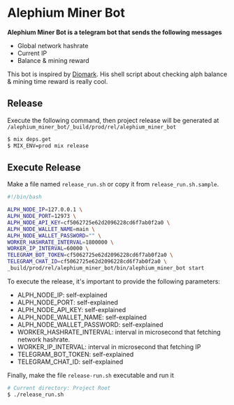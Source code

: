 # Alephium Miner Bot

**Alephium Miner Bot is a telegram bot that sends the following messages**
- Global network hashrate
- Current IP
- Balance & mining reward

This bot is inspired by [Diomark](https://www.facebook.com/diomark/). His shell script about checking alph balance & mining time reward is really cool.

## Release
Execute the following command, then project release will be generated at `/alephium_miner_bot/_build/prod/rel/alephium_miner_bot`
```sh
$ mix deps.get
$ MIX_ENV=prod mix release
```

## Execute Release
Make a file named `release_run.sh` or copy it from `release_run.sh.sample`.

```sh
#!/bin/bash

ALPH_NODE_IP=127.0.0.1 \
ALPH_NODE_PORT=12973 \
ALPH_NODE_API_KEY=cf5062725e62d2096228cd6f7ab0f2a0 \
ALPH_NODE_WALLET_NAME=main \
ALPH_NODE_WALLET_PASSWORD="" \
WORKER_HASHRATE_INTERVAL=1800000 \
WORKER_IP_INTERVAL=60000 \
TELEGRAM_BOT_TOKEN=cf5062725e62d2096228cd6f7ab0f2a0 \
TELEGRAM_CHAT_ID=cf5062725e62d2096228cd6f7ab0f2a0 \
_build/prod/rel/alephium_miner_bot/bin/alephium_miner_bot start
```

To execute the release, it's important to provide the following parameters:
- ALPH_NODE_IP: self-explained
- ALPH_NODE_PORT: self-explained
- ALPH_NODE_API_KEY: self-explained
- ALPH_NODE_WALLET_NAME: self-explained
- ALPH_NODE_WALLET_PASSWORD: self-explained
- WORKER_HASHRATE_INTERVAL: interval in microsecond that fetching network hashrate.
- WORKER_IP_INTERVAL: interval in microsecond that fetching IP
- TELEGRAM_BOT_TOKEN: self-explained
- TELEGRAM_CHAT_ID: self-explained


Finally, make the file `release-run.sh` executable and run it
```sh
# Current directory: Project Root
$ ./release_run.sh
```

